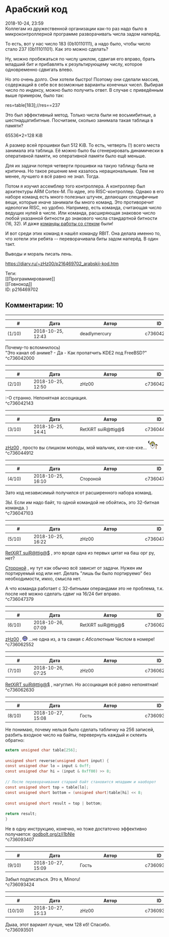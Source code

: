 Арабский код
============

  
2018-10-24, 23:59  
 Коллегам из дружественной организации как-то раз надо было в микроконтроллерной программе разворачивать числа задом наперёд.   
   
 То есть, вот у нас число 183 (0b10110111), а надо было, чтобы число стало 237 (0b11101101). Как это можно сделать?   
   
 Ну, можно пробежаться по числу циклом, сдвигая его вправо, брать младший бит и прибавлять к результирующему числу, которое одновременно сдвигать влево.   
   
 Но это очень долго. Они хотели быстро! Поэтому они сделали массив, содержащий в себе все возможные варианты конечных чисел. Выбирая число по индексу, можно было получить ответ. В случае с приведённым выше примером, было так:   
   
 res=table[183];//res==237   
   
 Это был эффективный метод. Только числа были не восьмибитные, а шестнадцатибитные. Посчитаем, сколько занимала такая таблица в памяти?   
   
 65536\*2=128 KiB   
   
 А размер всей прошивки был 512 KiB. То есть, четверть (!) всего места занимала эта таблица. Её можно было бы сгенерировать динамически в оперативной памяти, но оперативной памяти было ещё меньше.   
   
 Для их задачи потеря четверти прошивки на такую таблицу была не критична. Но такое решение мне казалось нерациональным. Тем не менее, лучшего я всё равно не знал. Тогда.   
   
 Потом я изучил ассемблер того контроллера. А контроллер был архитектуры ARM Cortex-M. По идее, это RISC-контроллер. Однако в его наборе команд есть много полезных штучек, делающих специфичные вещи, которые иначе занимали бы много команд. Это противоречит идеологии RISC, но удобно. Например, есть команда, считающая число ведущих нулей в числе. Или команда, расширяющая знаковое число любой указанной битности до знакового числа стандартной битности (16, 32). И даже  [команды работы со стеком](Как%20работает%20стек%20в%20PIC32%20(MIPS))  были!   
   
 И вот среди этих команд я нашёл команду RBIT. Она делала именно то, что хотели эти ребята -- переворачивала биты задом наперёд. В один такт.   
   
 Выводы и мораль писать лень.   
  
<https://diary.ru/~zHz00/p216469702_arabskij-kod.htm>  
  
Теги:  
[[Программирование]]  
[[Говнокод]]  
ID: p216469702  


Комментарии: 10
---------------

  


---



|         #         |              Дата              |                     Автор                     |           ID           |
| --- | --- | --- | --- |
| (1/10) | 2018-10-25, 12:43 | deadlymercury | c736042000 |

  
 Почему-то вспомнилось)   
 "Это канал об аниме? - Да - Как пропатчить KDE2 под FreeBSD?"   
 ^c736042000

---



|         #         |              Дата              |                     Автор                     |           ID           |
| --- | --- | --- | --- |
| (2/10) | 2018-10-25, 12:50 | zHz00 | c736042143 |

  
 :-О странно. Непонятная ассоциация.   
 ^c736042143

---



|         #         |              Дата              |                     Автор                     |           ID           |
| --- | --- | --- | --- |
| (3/10) | 2018-10-25, 14:41 | RetXiRT suiR@ttig@$ | c736044912 |

  
   [zHz00](https://zHz00.diary.ru "Untitled")  , просто вы слишком молоды, мой мальчик, кхе-кхе-кхе… ![:old:](pics/498119.gif)    
 ^c736044912

---



|         #         |              Дата              |                     Автор                     |           ID           |
| --- | --- | --- | --- |
| (4/10) | 2018-10-25, 16:10 | Стороной | c736047103 |

  
 Зато код независимый получился от расширенного набора команд.   
   
 ЗЫ. Если им надо байт, то одной командой не обойтись, это 32-битная команда. )   
 ^c736047103

---



|         #         |              Дата              |                     Автор                     |           ID           |
| --- | --- | --- | --- |
| (5/10) | 2018-10-25, 16:22 | zHz00 | c736047379 |

  
  [RetXiRT suiR@ttig@$](http://Hellspawn.diary.ru "Горчичник")  , это вроде одна из первых цитат на баш орг ру, нет?   
   
  [Стороной](http://1047.diary.ru "И васильки, и я, и тополя")  , ну тут как обычно всё зависит от задачи. Нужен им портируемый код или нет. Делать "лишь бы было портируемо" без необходимости, имхо, смысла нет.   
   
 А что команда работает с 32-битными операндами это не проблема, т.к. после неё можно сделать сдвиг на 16/24 бит вправо.   
 ^c736047379

---



|         #         |              Дата              |                     Автор                     |           ID           |
| --- | --- | --- | --- |
| (6/10) | 2018-10-26, 07:09 | RetXiRT suiR@ttig@$ | c736062552 |

  
   [zHz00](https://zHz00.diary.ru "Untitled")  , ![:susp:](pics/1484.gif) …не одна из, а та самая с  *Абсолютным Числом*  в номере!    
 ^c736062552

---



|         #         |              Дата              |                     Автор                     |           ID           |
| --- | --- | --- | --- |
| (7/10) | 2018-10-26, 07:25 | zHz00 | c736062630 |

  
  [RetXiRT suiR@ttig@$](http://Hellspawn.diary.ru "Горчичник")  , нагуглил. Но ассоциация всё равно непонятная!   
 ^c736062630

---



|         #         |              Дата              |                     Автор                     |           ID           |
| --- | --- | --- | --- |
| (8/10) | 2018-10-27, 15:08 | Гость | c736093407 |

  
 Не понимаю, почему нельзя было сделать табличку на 256 записей, разбить входное число на байты, перевернуть каждый и склеить обратно:   
   
 ```c   
 extern unsigned char table[256];   
   
 unsigned short reverse(unsigned short input) {   
 const unsigned char lo = input & 0xff;   
 const unsigned char hi = (input & 0xff00) >> 8;   
   
 // После переворачивания старший байт становится младшим и наоборот   
 const unsigned short top = table[lo];   
 const unsigned short bottom = (unsigned short)table[hi] << 8;   
   
 const unsigned short result = top | bottom;   
   
 return result;   
 }   
 ```   
   
 Не в одну инструкцию, конечно, но тоже достаточно эффективно получается:  [godbolt.org/z/i1bNle](https://godbolt.org/z/i1bNle)    
 ^c736093407

---



|         #         |              Дата              |                     Автор                     |           ID           |
| --- | --- | --- | --- |
| (9/10) | 2018-10-27, 15:09 | Гость | c736093424 |

  
 Забыл подписаться. Это я, Minoru!   
 ^c736093424

---



|         #         |              Дата              |                     Автор                     |           ID           |
| --- | --- | --- | --- |
| (10/10) | 2018-10-27, 15:13 | zHz00 | c736093501 |

  
 Дыаа, этот вариант лучше, чем 128 кб! Спасибо.   
 ^c736093501